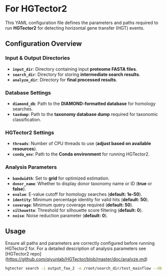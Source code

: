 # For HGTector2 

This YAML configuration file defines the parameters and paths required to run **HGTector2** for detecting horizontal gene transfer (HGT) events.

## Configuration Overview

### Input & Output Directories
- **`input_dir`**: Directory containing input **proteome FASTA files**.
- **`search_dir`**: Directory for storing **intermediate search results**.
- **`analyze_dir`**: Directory for **final processed results**.

### Database Settings
- **`diamond_db`**: Path to the **DIAMOND-formatted database** for homology searches.
- **`taxdump`**: Path to the **taxonomy database dump** required for taxonomic classification.

### HGTector2 Settings
- **`threads`**: Number of CPU threads to use (**adjust based on available resources**).
- **`conda_env`**: Path to the **Conda environment** for running HGTector2.

### Analysis Parameters
- **`bandwidth`**: Set to **grid** for optimized estimation.
- **`donor_name`**: Whether to display donor taxonomy name or ID (**true** or **false**).
- **`evalue`**: E-value cutoff for homology searches (**default: 1e-50**).
- **`identity`**: Minimum percentage identity for valid hits (**default: 50**).
- **`coverage`**: Minimum query coverage required (**default: 50**).
- **`silhouette`**: Threshold for silhouette score filtering (**default: 0**).
- **`noise`**: Noise reduction parameter (**default: 0**).

## Usage
Ensure all paths and parameters are correctly configured before running HGTector2 for. For a detailed description of analysis parameters see [HGTector2 repo] (https://github.com/qiyunlab/HGTector/blob/master/doc/analyze.md)

```bash
hgtector search -i output_faa_2 -o /root/search_dir/test_mainflow --db /root/database/diamond/db/db.dmnd --threads 7
```


